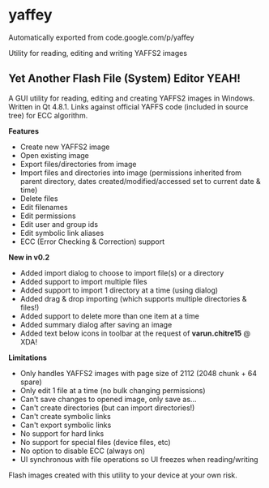 # yaffey
Automatically exported from code.google.com/p/yaffey


<div class="maia-col-6">
                <p class="maia-meta ng-binding">Utility for reading, editing and writing YAFFS2 images</p>
                <markdown-widget text="projectCtrl.project.description" class="markdown"><h2>Yet Another Flash File (System) Editor YEAH!</h2>

<p>
A GUI utility for reading, editing and creating YAFFS2 images in Windows.<br>
Written in Qt 4.8.1. Links against official YAFFS code (included in source tree) for ECC algorithm.<br>
</p>

<p><b>Features</b></p>

<ul>
<li>Create new YAFFS2 image</li>
<li>Open existing image</li>
<li>Export files/directories from image</li>
<li>Import files and directories into image (permissions inherited from parent directory, dates created/modified/accessed set to current date &amp; time)</li>
<li>Delete files</li>
<li>Edit filenames</li>
<li>Edit permissions</li>
<li>Edit user and group ids</li>
<li>Edit symbolic link aliases</li>
<li>ECC (Error Checking &amp; Correction) support</li>
</ul>

<p></p>

<b>New in v0.2</b>
<ul>
<li>Added import dialog to choose to import file(s) or a directory</li>
<li>Added support to import multiple files</li>
<li>Added support to import 1 directory at a time (using dialog)</li>
<li>Added drag &amp; drop importing (which supports multiple directories &amp; files!)</li>
<li>Added support to delete more than one item at a time</li>
<li>Added summary dialog after saving an image</li>
<li>Added text below icons in toolbar at the request of <b>varun.chitre15</b> @ XDA!</li>
</ul>

<b>Limitations</b>
<ul>
<li>Only handles YAFFS2 images with page size of 2112 (2048 chunk + 64 spare)</li>
<li>Only edit 1 file at a time (no bulk changing permissions)</li>
<li>Can't save changes to opened image, only save as...</li>
<li>Can't create directories (but can import directories!)</li>
<li>Can't create symbolic links</li>
<li>Can't export symbolic links</li>
<li>No support for hard links</li>
<li>No support for special files (device files, etc)</li>
<li>No option to disable ECC (always on)</li>
<li>UI synchronous with file operations so UI freezes when reading/writing</li>
</ul>

<p>
Flash images created with this utility to your device at your own risk.<br>
</p></markdown-widget>
              </div>
